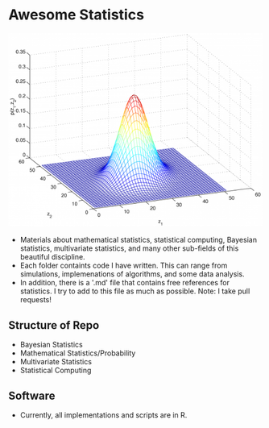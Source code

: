 # Awesome Statistics

![Statistical Computing](biv_3-600x459.png)

- Materials about mathematical statistics, statistical computing, Bayesian statistics, multivariate statistics, and many other sub-fields of this beautiful discipline. 
- Each folder containts code I have written. This can range from simulations, implemenations of algorithms, and some data analysis.
- In addition, there is a '.md' file that contains free references for statistics. I try to add to this file as much as possible. Note: I take pull requests!

## Structure of Repo

- Bayesian Statistics
- Mathematical Statistics/Probability
- Multivariate Statistics
- Statistical Computing

## Software
- Currently, all implementations and scripts are in R.
